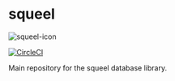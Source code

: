 # squeel

![squeel-icon](http://www.emoticonswallpapers.com/emotion/cute-big-pig/cute-pig-smiley-046.gif)

[![CircleCI](https://circleci.com/gh/echatav/squeel.svg?style=svg)](https://circleci.com/gh/echatav/squeel)

Main repository for the squeel database library.
